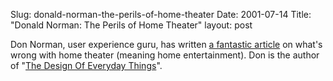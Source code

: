Slug: donald-norman-the-perils-of-home-theater
Date: 2001-07-14
Title: "Donald Norman: The Perils of Home Theater"
layout: post

Don Norman, user experience guru, has written <a href="http://www.jnd.org/dn.mss/ProblemsOfHomeTheater.html">a fantastic article</a> on what&#39;s wrong with home theater (meaning home entertainment). Don is the author of &quot;<a href="http://www.amazon.com/exec/obidos/ISBN%3D0385267746/107-5110824-4035732">The Design Of Everyday Things</a>&quot;.

